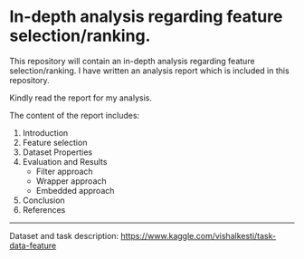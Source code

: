# In-depth analysis regarding feature selection/ranking.

This repository will contain an in-depth analysis regarding feature selection/ranking. I have written an analysis report which is included in this repository. 

Kindly read the report for my analysis.

The content of the report includes:

  1. Introduction
  2. Feature selection
  3. Dataset Properties
  4. Evaluation and Results
      * Filter approach
      * Wrapper approach
      * Embedded approach
  6. Conclusion
  7. References





---
Dataset and task description: https://www.kaggle.com/vishalkesti/task-data-feature















